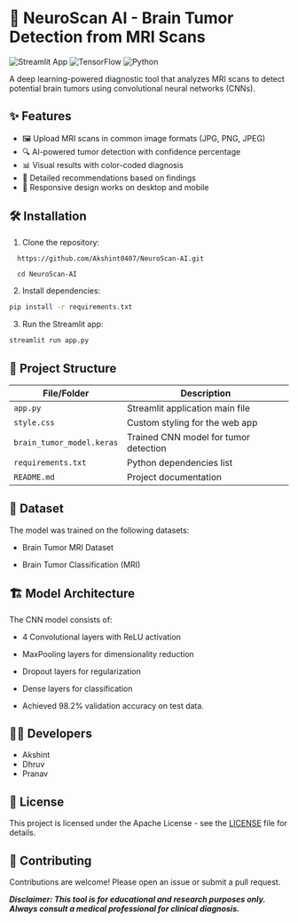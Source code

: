 # 🧠 NeuroScan AI - Brain Tumor Detection from MRI Scans

![Streamlit App](https://img.shields.io/badge/Streamlit-FF4B4B?style=for-the-badge&logo=Streamlit&logoColor=white)
![TensorFlow](https://img.shields.io/badge/TensorFlow-FF6F00?style=for-the-badge&logo=tensorflow&logoColor=white)
![Python](https://img.shields.io/badge/Python-3776AB?style=for-the-badge&logo=python&logoColor=white)

A deep learning-powered diagnostic tool that analyzes MRI scans to detect potential brain tumors using convolutional neural networks (CNNs).

## ✨ Features

- 🖼️ Upload MRI scans in common image formats (JPG, PNG, JPEG)
- 🔍 AI-powered tumor detection with confidence percentage
- 📊 Visual results with color-coded diagnosis
- 📝 Detailed recommendations based on findings
- 📱 Responsive design works on desktop and mobile

## 🛠️ Installation

1. Clone the repository:
```bash
  https://github.com/Akshint0407/NeuroScan-AI.git
```
```
  cd NeuroScan-AI
```
2. Install dependencies:

```bash
pip install -r requirements.txt
```
3. Run the Streamlit app:

```bash
streamlit run app.py
```

## 🧩 Project Structure

| File/Folder               | Description                          |
|---------------------------|--------------------------------------|
| `app.py`                  | Streamlit application main file      |
| `style.css`               | Custom styling for the web app       |
| `brain_tumor_model.keras` | Trained CNN model for tumor detection|
| `requirements.txt`        | Python dependencies list             |
| `README.md`               | Project documentation                |

## 📂 Dataset
The model was trained on the following datasets:

- Brain Tumor MRI Dataset

- Brain Tumor Classification (MRI)

## 🏗️ Model Architecture
The CNN model consists of:

- 4 Convolutional layers with ReLU activation

- MaxPooling layers for dimensionality reduction

- Dropout layers for regularization

- Dense layers for classification

- Achieved 98.2% validation accuracy on test data.

## 👨‍💻 Developers
- Akshint
- Dhruv
- Pranav

## 📜 License
This project is licensed under the Apache License - see the [LICENSE](License.txt) file for details.

## 🤝 Contributing
Contributions are welcome! Please open an issue or submit a pull request.

***Disclaimer: This tool is for educational and research purposes only. Always consult a medical professional for clinical diagnosis.***
